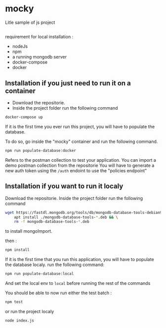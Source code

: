 # mocky

Litle sample of js project
##
requirement for local installation :

- nodeJs
- npm
- a running mongodb server
- docker-compose
- docker
## Installation if you just need to run it on a container

- Download the repositorie.
- Inside the project folder run the following command
~~~bash
docker-compose up
~~~
If it is the first time you ever run this project, you will have to populate the database.

To do so, go inside the "mocky" container and run the following command.
~~~bash
npm run populate-database:docker
~~~


Refers to the postman collection to test your application. You can import a demo postman collection from the repositorie
You will have to generate a new auth token using the `/auth` endoint to use the "policies endpoint"

## Installation  if you want to run it localy

Download the repositorie.
Inside the project folder run the following command

~~~bash
wget https://fastdl.mongodb.org/tools/db/mongodb-database-tools-debian92-x86_64-100.3.1.deb && \
    apt install ./mongodb-database-tools-*.deb && \
    rm -f mongodb-database-tools-*.deb 
~~~
to install mongoImport.

then : 
~~~bash
npm install
~~~
If it is the first time that you run this application, you will have to populate the database localy. run the following command:
~~~bash
npm run populate-database:local
~~~
And set the local env to `local` before running the rest of the commands

You should be able to now run either the test batch :
~~~bash
npm test
~~~

or run the project localy
~~~bash
node index.js
~~~
